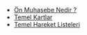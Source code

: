 - [Ön Muhasebe Nedir ?](/OnMuhasebeGiris/Icindekiler.md "Ön Muhasebe Nedir ?")
- [Temel Kartlar ](/TemelKartlar/Icindekiler.md "Temel Kartlar")
- [Temel Hareket Listeleri ](/TemelHareketListeleri/Icindekiler.md "Temel Hareket Listeleri")
	
